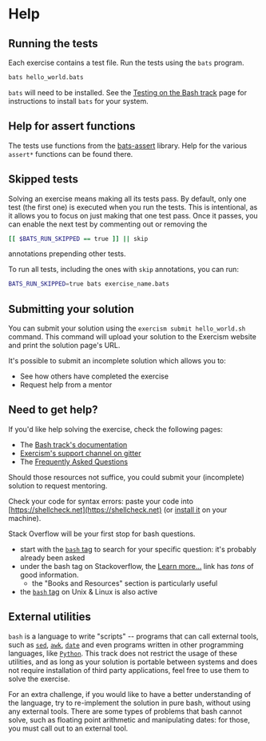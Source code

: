 # Help

## Running the tests

Each exercise contains a test file.
Run the tests using the `bats` program.

```bash
bats hello_world.bats
```

`bats` will need to be installed.
See the [Testing on the Bash track](/docs/tracks/bash/tests) page for instructions
to install `bats` for your system.

## Help for assert functions

The tests use functions from the [bats-assert](https://github.com/bats-core/bats-assert) library.
Help for the various `assert*` functions can be found there.

## Skipped tests

Solving an exercise means making all its tests pass. By default, only one
test (the first one) is executed when you run the tests. This is
intentional, as it allows you to focus on just making that one test pass.
Once it passes, you can enable the next test by commenting out or removing the

```bash
[[ $BATS_RUN_SKIPPED == true ]] || skip
```

annotations prepending other tests.

To run all tests, including the ones with `skip` annotations, you can run:

```bash
BATS_RUN_SKIPPED=true bats exercise_name.bats
```

## Submitting your solution

You can submit your solution using the `exercism submit hello_world.sh` command.
This command will upload your solution to the Exercism website and print the solution page's URL.

It's possible to submit an incomplete solution which allows you to:

- See how others have completed the exercise
- Request help from a mentor

## Need to get help?

If you'd like help solving the exercise, check the following pages:

- The [Bash track's documentation](https://exercism.org/docs/tracks/bash)
- [Exercism's support channel on gitter](https://gitter.im/exercism/support)
- The [Frequently Asked Questions](https://exercism.org/docs/using/faqs)

Should those resources not suffice, you could submit your (incomplete) solution to request mentoring.

Check your code for syntax errors: paste your code into
[https://shellcheck.net](https://shellcheck.net) (or [install it](https://github.com/koalaman/shellcheck#user-content-installing) on your machine).

Stack Overflow will be your first stop for bash questions.

- start with the [`bash` tag](https://stackoverflow.com/questions/tagged/bash) to search for
  your specific question: it's probably already been asked
- under the bash tag on Stackoverflow, the [Learn more...](https://stackoverflow.com/tags/bash/info)
  link has _tons_ of good information.
  - the "Books and Resources" section is particularly useful
- the [`bash` tag](https://unix.stackexchange.com/questions/tagged/bash) on Unix & Linux is also active

## External utilities

`bash` is a language to write "scripts" -- programs that can call external tools, such as
[`sed`](https://www.gnu.org/software/sed/), [`awk`](https://www.gnu.org/software/gawk/),
[`date`](https://www.gnu.org/software/coreutils/manual/html_node/date-invocation.html) and even
programs written in other programming languages, like [`Python`](https://www.python.org/).
This track does not restrict the usage of these utilities, and as long as your solution is portable
between systems and does not require installation of third party applications, feel free to use
them to solve the exercise.

For an extra challenge, if you would like to have a better understanding of the language, try to
re-implement the solution in pure bash, without using any external tools. There are some types of
problems that bash cannot solve, such as floating point arithmetic and manipulating dates:
for those, you must call out to an external tool.
